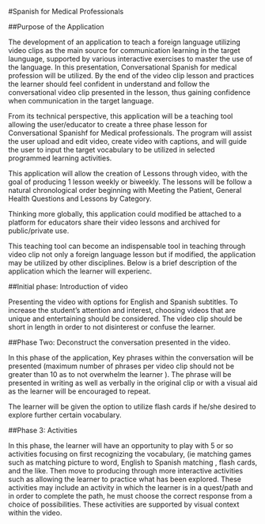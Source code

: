 #Spanish for Medical Professionals

##Purpose of the Application

The development of an application to teach a foreign language utilizing video clips as the main source for communication learning in the target launguage, supported by various interactive exercises to master the use of the language. In this presentation, Conversational Spanish for medical profession will be utilized. By the end of the video clip lesson and practices the learner should feel confident in understand and follow the conversational video clip presented in the lesson, thus gaining confidence when communication in the target language.

From its technical perspective, this application will be a teaching tool allowing the user/educator to create a three phase lesson for Conversational Spanishf for Medical professionals. The program will assist the user upload and edit video, create video with captions, and will guide the user to input the target vocabulary to be utilized in selected programmed  learning activities.

This application will allow the creation of Lessons through video, with the goal of producing 1 lesson weekly or biweekly. The lessons will be follow a natural chronological order beginning with Meeting the Patient, General Health Questions and Lessons by Category. 

Thinking more globally, this application could modified  be attached to a platform for educators share their video lessons and archived for public/private use. 

This teaching tool can become an indispensable tool in teaching through video clip not only a foreign language lesson but if modified, the application may be utilized by other disciplines. Below is a brief description of the application which the learner will experienc.

##Initial phase: Introduction of video

Presenting the video with options for English and Spanish subtitles. To increase the student’s attention and interest, choosing videos that are unique and entertaining should be considered. The video clip should be short in length in order to not disinterest or confuse the learner. 

##Phase Two: Deconstruct the conversation presented in the video. 

In this phase of the application, Key phrases within the conversation will be presented (maximum number of phrases per video clip should not be greater than 10 as to not overwhelm the learner ).  The phrase will be presented in writing as well as verbally in the original clip or with a visual aid as the learner will be encouraged to repeat. 

The learner will be given the option to utilize flash cards if he/she desired to explore further certain vocabulary.


##Phase 3: Activities

In this phase, the learner will have an opportunity to play with 5 or so activities focusing on first recognizing the vocabulary, (ie matching games such as matching picture to word, English to Spanish matching , flash cards, and the like. Then move to producing through more interactive activities such as allowing the learner to practice what has been explored. These activities may include an activity in which the learner  is in a quest/path and in order to complete the path, he must choose the correct response from a choice of possibilities. These activities are supported by visual context within the video. 



